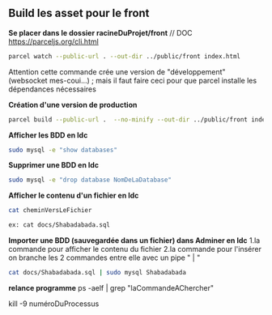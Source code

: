 ## Build les asset pour le front

**Se placer dans le dossier racineDuProjet/front**
// DOC https://parceljs.org/cli.html
```sh
parcel watch --public-url . --out-dir ../public/front index.html
```
Attention cette commande crée une version de "développement" (websocket mes-coui...) ; mais il faut faire ceci pour que parcel installe les dépendances nécessaires


**Création d'une version de production**
```sh
parcel build --public-url .  --no-minify --out-dir ../public/front index.html
```

**Afficher les BDD en ldc**
```sh
sudo mysql -e "show databases"
```


**Supprimer une BDD en ldc**
```sh
sudo mysql -e "drop database NomDeLaDatabase"
```

**Afficher le contenu d'un fichier en ldc**
```sh
cat cheminVersLeFichier

ex: cat docs/Shabadabada.sql
```

**Importer une BDD (sauvegardée dans un fichier) dans Adminer en ldc**
1.la commande pour afficher le contenu du fichier
2.la commande pour l'insérer
on branche les 2 commandes entre elle avec un pipe " | "

```sh
cat docs/Shabadabada.sql | sudo mysql Shabadabada
```

**relance programme**
ps -aelf | grep "laCommandeAChercher"

kill -9 numéroDuProcessus